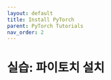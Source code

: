 ```yaml
---
layout: default
title: Install PyTorch
parent: PyTorch Tutorials
nav_order: 2
---
```


# 실습: 파이토치 설치

